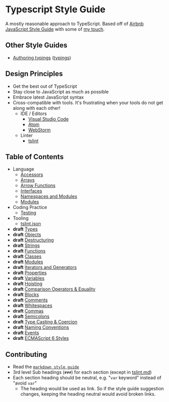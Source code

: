 # Typescript Style Guide

A mostly reasonable approach to TypeScript. Based off of [Airbnb JavaScript Style Guide](https://github.com/airbnb/javascript) with some of [my touch](https://github.com/unional/javascript).

## Other Style Guides
- [Authoring typings](style-guide/typings/README.md) ([typings](https://github.com/typings/typings))

## Design Principles
- Get the best out of TypeScript
- Stay close to JavaScript as much as possible
- Embrace latest JavaScript syntax
- Cross-compatible with tools. It's frustrating when your tools do not get along with each other!
  - IDE / Editors
    - [Visual Studio Code](https://github.com/Microsoft/vscode)
    - [Atom](https://atom.io/)
    - [WebStorm](https://www.jetbrains.com/webstorm/)
  - Linter
    - [tslint](https://github.com/palantir/tslint)

## Table of Contents
- Language
  - [Accessors](style-guide/default/accessors.md)
  - [Arrays](style-guide/default/arrays.md)
  - [Arrow Functions](style-guide/default/arrow-functions.md)
  - [Interfaces](style-guide/default/interfaces.md)
  - [Namespaces and Modules](style-guide/default/namespaces-and-modules.md)
  - [Modules](style-guide/default/modules.md)
- Coding Practice
  - [Testing](style-guide/default/testing.md)
- Tooling
  - [tslint.json](style-guide/default/tslint.md)
- **draft** [Types](style-guide/default/draft/types.md)
- **draft** [Objects](style-guide/default/draft/objects.md)
- **draft** [Destructuring](style-guide/default/draft/destructuring.md)
- **draft** [Strings](style-guide/default/draft/strings.md)
- **draft** [Functions](style-guide/default/draft/functions.md)
- **draft** [Classes](style-guide/default/draft/classes.md)
- **draft** [Modules](style-guide/default/draft/modules.md)
- **draft** [Iterators and Generators](style-guide/default/draft/iterators-and-generators.md)
- **draft** [Properties](style-guide/default/draft/properties.md)
- **draft** [Variables](style-guide/default/draft/variables.md)
- **draft** [Hoisting](style-guide/default/draft/hoisting.md)
- **draft** [Comparison Operators & Equality](style-guide/default/draft/comparison-operators-and-equality.md)
- **draft** [Blocks](style-guide/default/draft/blocks.md)
- **draft** [Comments](style-guide/default/draft/comments.md)
- **draft** [Whitespaces](style-guide/default/draft/whitespaces.md)
- **draft** [Commas](style-guide/default/draft/commas.md)
- **draft** [Semicolons](style-guide/default/draft/semicolons.md)
- **draft** [Type Casting & Coercion](style-guide/default/draft/type-casting-and-coercion.md)
- **draft** [Naming Conventions](style-guide/default/draft/naming-conventions.md)
- **draft** [Events](style-guide/default/draft/events.md)
- **draft** [ECMAScript 6 Styles](style-guide/default/draft/es2015.md)


## Contributing
- Read the [`markdown style guide`](style-guide/markdown.md)
- 3rd level Sub headings (`###`) for each section (except in [tslint.md](style-guilde/default/tslint.md))
- Each section heading should be neutral, e.g. "`var` keyword" instead of "avoid `var`"
  - The heading would be used as link. So if the style guide suggestion changes, keeping the heading neutral would avoid broken links.
